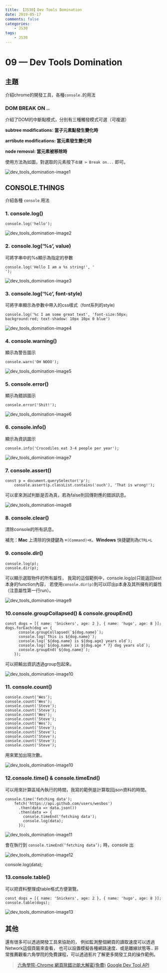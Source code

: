 ```yaml
---
title: 【JS30】Dev Tools Domination
date: 2019-05-17
comments: false
categories:
    - JS30
tags:
    - JS30
---
```


# 09 — Dev Tools Domination

## 主題

介紹chrome的開發工具，各種`console.`的用法

### DOM BREAK ON ..

介紹了DOM的中斷點模式，分別有三種觸發模式可選（可複選）

**subtree modifications: 當子元素點發生變化時**

**arrtibute modifications: 當元素發生變化時**

**node removal: 當元素被移除時**

使用方法為如圖，對選取的元素按下`右鍵 > Break on...` 即可。

![dev_tools_domination-image1](0_MZlppsoLJbhggnac.png)

## CONSOLE.THINGS

介紹各種 `console` 用法

### 1. console.log()

```
console.log('hello');
```

![dev_tools_domination-image2](0_wv0NVxMAyldVAyl3.png)

### 2. console.log(‘%s’, value)

可將字串中的%s顯示為指定的參數

```
console.log('Hello I am a %s string!', '
');
```

![dev_tools_domination-image3](0_gLi0sL_R7nY-J2cY.png)

### 3. console.log(‘%c’, font-style)

可將字串顯示為參數中帶入的css樣式（font系列的style)

```
console.log('%c I am some great text', 'font-size:50px; background:red; text-shadow: 10px 10px 0 blue')
```

![dev_tools_domination-image4](0_NQZ1TppS-Tvzzp1R.png)

### 4. console.warning()

顯示為警告圖示

```
console.warn('OH NOOO');
```

![dev_tools_domination-image5](0_0nQv7HbZneWQoOxq.png)

### 5. console.error()

顯示為錯誤圖示

```
console.error('Shit!');
```

![dev_tools_domination-image6](0_uZNA7-tu68XeMhFb.png)

### 6. console.info()

顯示為資訊圖示

```
console.info('Crocodiles eat 3-4 people per year');
```

![dev_tools_domination-image7](0_8MgkJcYaRzUmZ24p.png)

### 7. console.assert()

```
const p = document.querySelector('p');
    console.assert(p.classList.contains('ouch'), 'That is wrong!');
```

可以拿來測試判斷是否為真，若為false則回傳對應的錯誤訊息。

![dev_tools_domination-image8](0_ylF0cjU9qUON7ayj.png)

### 8. console.clear()

清除console的所有訊息。

補充：**Mac** 上清除的快捷鍵為 `⌘(Command)+K`、**Windows** 快捷鍵則為`CTRL+L`

### 9. console.dir()

```
console.log(p);
console.dir(p);
```

可以顯示選取物件的所有屬性，
我寫的這個範例中，console.log(p)只能返回test本身的function內容，
若使用`console.dir(p)`則可以印出p本身及其所擁有的屬性（注意屬性第一行run）。

![dev_tools_domination-image9](0_0sv_QFSWturyISvC.png)

### 10.console.groupCollapsed() & console.groupEnd()

```
const dogs = [{ name: 'Snickers', age: 2 }, { name: 'hugo', age: 8 }];
dogs.forEach(dog => {
      console.groupCollapsed(`${dog.name}`);
      console.log(`This is ${dog.name}`);
      console.log(`${dog.name} is ${dog.age} years old`);
      console.log(`${dog.name} is ${dog.age * 7} dog years old`);
      console.groupEnd(`${dog.name}`);
    });
```

可以把輸出資訊透過group包起來。

![dev_tools_domination-image10](0_BrkXwrBNer7iU1NV.png)

### 11. console.count()

```
console.count('Wes');
console.count('Wes');
console.count('Steve');
console.count('Steve');
console.count('Wes');
console.count('Steve');
console.count('Wes');
console.count('Steve');
console.count('Steve');
console.count('Steve');
console.count('Steve');
console.count('Steve');
```

用來累加出現次數。

![dev_tools_domination-image10](0_TJe2tkVc7yvo2jJv.png)

### 12.console.time() & console.timeEnd()

可以用來計算區域內執行的時間，我寫的範例是計算取回json資料的時間。

```
console.time('fetching data');
    fetch('https://api.github.com/users/wesbos')
      .then(data => data.json())
      .then(data => {
        console.timeEnd('fetching data');
        console.log(data);
      });
```

![dev_tools_domination-image11](0_LWnxBVb1efSYcRCp.png)

會在執行到 `console.timeEnd(‘fetching data’);` 時，console 出

![dev_tools_domination-image12](0_ETxITy1h34C9dZeh.png)

console.log(data);

### 13.console.table()

可以把資料整理成table格式方便瀏覽。

```
const dogs = [{ name: 'Snickers', age: 2 }, { name: 'hugo', age: 8 }];
console.table(dogs);
```

![dev_tools_domination-image13](0_EI37R-4PGpVquCvJ.png)

## 其他

還有很多可以透過開發工具來協助的，
例如監測整個網頁的讀取速度可以透過Network這個頁籤來查看，
也可以設置模擬各種網路速度、或是離線狀態等..
非常推薦觀看六角學院的免費課程，可以透過影片了解更多開發工具的操作範例。

> [六角學院-Chrome 網頁除錯功能大解密(免費)](https://www.udemy.com/course/chrome-devtools/)
[Google Dev Tool API](https://developers.google.com/web/tools/chrome-devtools/)